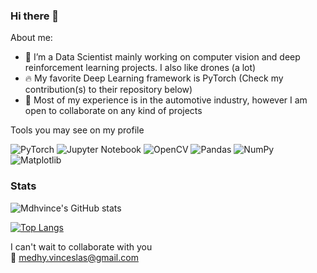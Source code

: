 ### Hi there 👋

About me:

- 🔭 I’m a Data Scientist mainly working on computer vision and deep reinforcement learning projects. I also like drones (a lot)
- 🔥 My favorite Deep Learning framework is PyTorch (Check my contribution(s) to their repository below)
- 👯 Most of my experience is in the automotive industry, however I am open to collaborate on any kind of projects

Tools you may see on my profile  
          
<!-- ![Python](https://img.shields.io/badge/python-3670A0?style=for-the-badge&logo=python&logoColor=ffdd54) -->
![PyTorch](https://img.shields.io/badge/PyTorch-%23EE4C2C.svg?style=for-the-badge&logo=PyTorch&logoColor=white)
![Jupyter Notebook](https://img.shields.io/badge/jupyter-%23FA0F00.svg?style=for-the-badge&logo=jupyter&logoColor=white)
![OpenCV](https://img.shields.io/badge/opencv-%23white.svg?style=for-the-badge&logo=opencv&logoColor=white)
![Pandas](https://img.shields.io/badge/pandas-%23150458.svg?style=for-the-badge&logo=pandas&logoColor=white)
![NumPy](https://img.shields.io/badge/numpy-%23013243.svg?style=for-the-badge&logo=numpy&logoColor=white)
![Matplotlib](https://img.shields.io/badge/Matplotlib-%23ffffff.svg?style=for-the-badge&logo=Matplotlib&logoColor=black)
<!-- ![C++](https://img.shields.io/badge/c++-%2300599C.svg?style=for-the-badge&logo=c%2B%2B&logoColor=white) -->
<!-- ![Rust](https://img.shields.io/badge/rust-%23000000.svg?style=for-the-badge&logo=rust&logoColor=white) -->
  
### Stats
![Mdhvince's GitHub stats](https://github-readme-stats.vercel.app/api?username=Mdhvince&show_icons=true&theme=transparent&count_private=true&include_all_commits=false)

[![Top Langs](https://github-readme-stats.vercel.app/api/top-langs/?username=Mdhvince&layout=compact&theme=transparent&hide=jupyter%20notebook)](https://github.com/Mdhvince)




  
I can't wait to collaborate with you  
📧 medhy.vinceslas@gmail.com

<!-- <span> 
    <img src="https://cdn.jsdelivr.net/gh/devicons/devicon/icons/python/python-original-wordmark.svg" height=70, width=70/>
    <img src="https://cdn.jsdelivr.net/gh/devicons/devicon/icons/pytorch/pytorch-plain-wordmark.svg" height=70, width=70/>
    <img src="https://cdn.jsdelivr.net/gh/devicons/devicon/icons/jupyter/jupyter-original-wordmark.svg" height=70, width=70/>
    <img src="https://cdn.jsdelivr.net/gh/devicons/devicon/icons/opencv/opencv-original-wordmark.svg" height=70, width=70/>
    <img src="https://cdn.jsdelivr.net/gh/devicons/devicon/icons/pandas/pandas-original-wordmark.svg" height=70, width=70/>
    <img src="https://cdn.jsdelivr.net/gh/devicons/devicon/icons/numpy/numpy-original-wordmark.svg" height=70, width=70/>
    <img src="https://cdn.jsdelivr.net/gh/devicons/devicon/icons/cplusplus/cplusplus-original.svg" height=70, width=70/>
    <img src="https://cdn.jsdelivr.net/gh/devicons/devicon/icons/rust/rust-plain.svg" height=70, width=70/>
    <img src="https://cdn.jsdelivr.net/gh/devicons/devicon/icons/latex/latex-original.svg" height=70, width=70/>
          
<span/> -->
